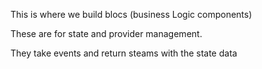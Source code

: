 This is where we build blocs (business Logic components)

These are for state and provider management. 

They take events and return steams with the state data